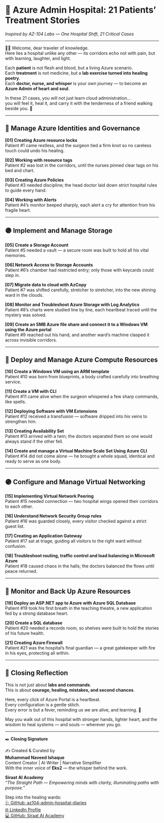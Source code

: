# 🏥 Azure Admin Hospital: 21 Patients’ Treatment Stories  
*Inspired by AZ-104 Labs — One Hospital Shift, 21 Critical Cases*  

---

🌸✨ Welcome, dear traveler of knowledge.  
Here lies a hospital unlike any other — its corridors echo not with pain, but with learning, laughter, and light.  

Each **patient** is not flesh and blood, but a living Azure scenario.  
Each **treatment** is not medicine, but a **lab exercise turned into healing poetry**.  
Each **doctor, nurse, and whisper** is your own journey — to become an **Azure Admin of heart and soul**.  

In these 21 cases, you will not just learn cloud administration…  
you will feel it, heal it, and carry it with the tenderness of a friend walking beside you. 🌷  

---

## 🔵 Manage Azure Identities and Governance  

**[01] Creating Azure resource locks**  
Patient #1 came restless, and the surgeon tied a firm knot so no careless touch could undo his healing.  

**[02] Working with resource tags**  
Patient #2 was lost in the corridors, until the nurses pinned clear tags on his bed and chart.  

**[03] Creating Azure Policies**  
Patient #3 needed discipline; the head doctor laid down strict hospital rules to guide every hand.  

**[04] Working with Alerts**  
Patient #4’s monitor beeped sharply, each alert a cry for attention from his fragile heart.  

---

## 🟣 Implement and Manage Storage  

**[05] Create a Storage Account**  
Patient #5 needed a vault — a secure room was built to hold all his vital memories.  

**[06] Network Access to Storage Accounts**  
Patient #6’s chamber had restricted entry; only those with keycards could step in.  

**[07] Migrate data to cloud with AzCopy**  
Patient #7 was shifted carefully, stretcher to stretcher, into the new shining ward in the clouds.  

**[08] Monitor and Troubleshoot Azure Storage with Log Analytics**  
Patient #8’s charts were studied line by line, each heartbeat traced until the mystery was solved.  

**[09] Create an SMB Azure file share and connect it to a Windows VM using the Azure portal**  
Patient #9 reached out his hand, and another ward’s machine clasped it across invisible corridors.  

---

## 🔵 Deploy and Manage Azure Compute Resources  

**[10] Create a Windows VM using an ARM template**  
Patient #10 was born from blueprints, a body crafted carefully into breathing service.  

**[11] Create a VM with CLI**  
Patient #11 came alive when the surgeon whispered a few sharp commands, like spells.  

**[12] Deploying Software with VM Extensions**  
Patient #12 received a transfusion — software dripped into his veins to strengthen him.  

**[13] Creating Availability Set**  
Patient #13 arrived with a twin; the doctors separated them so one would always stand if the other fell.  

**[14] Create and manage a Virtual Machine Scale Set Using Azure CLI**  
Patient #14 did not come alone — he brought a whole squad, identical and ready to serve as one body.  

---

## 🟣 Configure and Manage Virtual Networking  

**[15] Implementing Virtual Network Peering**  
Patient #15 needed connection — two hospital wings opened their corridors to each other.  

**[16] Understand Network Security Group rules**  
Patient #16 was guarded closely, every visitor checked against a strict guest list.  

**[17] Creating an Application Gateway**  
Patient #17 sat at triage, guiding all visitors to the right ward without confusion.  

**[18] Troubleshoot routing, traffic control and load balancing in Microsoft Azure**  
Patient #18 caused chaos in the halls; the doctors balanced the flows until peace returned.  

---

## 🔵 Monitor and Back Up Azure Resources  

**[19] Deploy an ASP.NET app to Azure with Azure SQL Database**  
Patient #19 took his first breath in the teaching theatre, a new application fed by a strong database heart.  

**[20] Create a SQL database**  
Patient #20 needed a records room, so shelves were built to hold the stories of his future health.  

**[21] Creating Azure Firewall**  
Patient #21 was the hospital’s final guardian — a great gatekeeper with fire in his eyes, protecting all within.  

---

## 🌼 Closing Reflection  

This is not just about **labs and commands**.  
This is about **courage, healing, mistakes, and second chances**.  

Here, every click of Azure Portal is a heartbeat.  
Every configuration is a gentle stitch.  
Every error is but a fever, reminding us we are alive, and learning. 🌸  

May you walk out of this hospital with stronger hands, lighter heart, and the wisdom to heal systems — and souls — wherever you go.  

---

✒️ **Closing Signature**  

✍️ Created & Curated by  
**Muhammad Naveed Ishaque**  
Content Creator | AI Writer | Narrative Simplifier  
With the inner voice of **Eks2** — the whisper behind the work.  

**Siraat AI Academy**  
*“The Straight Path — Empowering minds with clarity, illuminating paths with purpose.”*  

Step into the healing wards:  
[🩺 GitHub: az104-admin-hospital-diaries](https://github.com/siraat-ai-academy/az104-admin-hospital-diaries)  
[🌐 LinkedIn Profile](https://lnkd.in/dquwuE-5)  
[💻 GitHub: Siraat AI Academy](https://github.com/siraat-ai-academy)  
